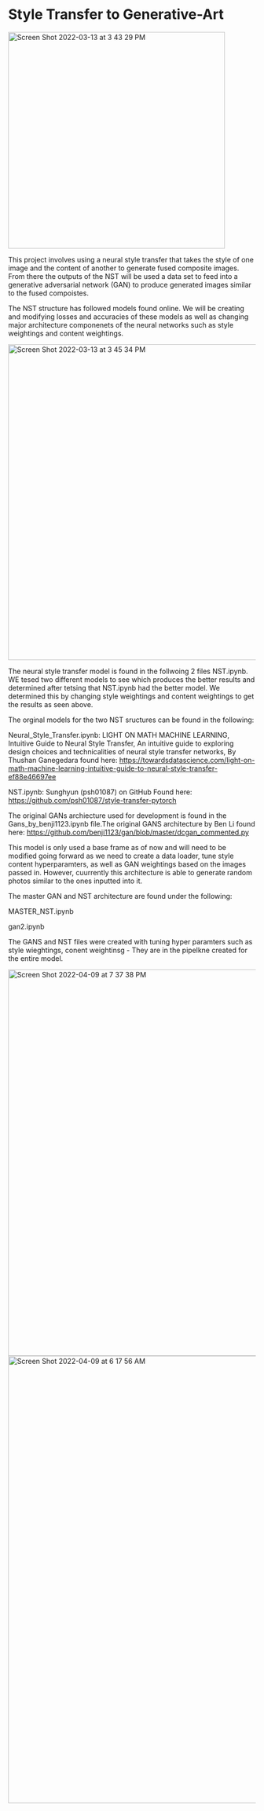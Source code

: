 # Style Transfer to Generative-Art

<img width="441" alt="Screen Shot 2022-03-13 at 3 43 29 PM" src="https://user-images.githubusercontent.com/66268214/158076278-dd9be202-afcf-4878-9fc7-6aefcec2ea24.png">



This project involves using a neural style transfer that takes the style of one image and the content of another to generate fused composite images. From there the outputs of the NST will be used a data set to feed into a generative adversarial network (GAN) to produce generated images similar to the fused compoistes.

The NST structure has followed models found online. We will be creating and modifying losses and accuracies of these models as well as changing major architecture componenets of the neural networks such as style weightings and  content weightings.

<img width="643" alt="Screen Shot 2022-03-13 at 3 45 34 PM" src="https://user-images.githubusercontent.com/66268214/158076335-cf072895-4b5b-49c0-b980-7df46b253d83.png"> 


The neural style transfer model is found in the follwoing 2 files NST.ipynb. WE tesed two different models to see which produces the better results and determined after tetsing that NST.ipynb had the better model. We determined this by changing style weightings and content weightings to get the results as seen above.


The orginal models for the two NST sructures can be found in the following:

Neural_Style_Transfer.ipynb:
LIGHT ON MATH MACHINE LEARNING, Intuitive Guide to Neural Style Transfer, An intuitive guide to exploring design choices and technicalities of neural style transfer networks, By Thushan Ganegedara
found here: https://towardsdatascience.com/light-on-math-machine-learning-intuitive-guide-to-neural-style-transfer-ef88e46697ee


NST.ipynb:
Sunghyun (psh01087) on GitHub
Found here: https://github.com/psh01087/style-transfer-pytorch



The original GANs archiecture used for development is found in the Gans_by_benji1123.ipynb file.The original GANS architecture by Ben Li found here: https://github.com/benji1123/gan/blob/master/dcgan_commented.py

This model is only used a base frame as of now and will need to be modified going forward as we need to create a data loader, tune style content hyperparamters, as well as GAN weightings based on the images passed in. However, cuurrently this architecture is able to generate random photos similar to the ones inputted into it.

The master GAN and NST architecture are found under the following:

MASTER_NST.ipynb

gan2.ipynb


The GANS and NST files were created with tuning hyper paramters such as style wieghtings, conent weightinsg - They are in the pipelkne created for the entire model.


<img width="787" alt="Screen Shot 2022-04-09 at 7 37 38 PM" src="https://user-images.githubusercontent.com/66268214/162595087-47835e2f-a16f-454f-8958-a7c74825c5db.png">


<img width="911" alt="Screen Shot 2022-04-09 at 6 17 56 AM" src="https://user-images.githubusercontent.com/66268214/162595092-21c19a1e-4061-4cba-89fa-11f639f9e39d.png">


